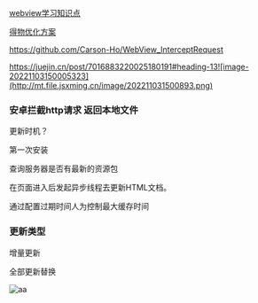 [webview学习知识点](https://carsonho.blog.csdn.net/article/details/120195989)



[得物优化方案](https://segmentfault.com/a/1190000041701111)

https://github.com/Carson-Ho/WebView_InterceptRequest

https://juejin.cn/post/7016883220025180191#heading-13![image-20221103150005323](http://mt.file.jsxming.cn/image/202211031500893.png)

### 安卓拦截http请求 返回本地文件

更新时机？

第一次安装

查询服务器是否有最新的资源包

在页面进入后发起异步线程去更新HTML文档。

通过配置过期时间人为控制最大缓存时间



### 更新类型

增量更新

全部更新替换

![aa](http://mt.file.jsxming.cn/image/202211031546000.png)